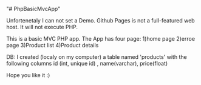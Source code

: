 "# PhpBasicMvcApp"

Unfortenetaly I can not set a Demo.
Github Pages is not a full-featured web host. It will not execute PHP. 


This is a basic MVC PHP app.
The App has four page:
1)home page
2)erroe page
3)Product list
4)Product details

DB:
I created (localy on my computer) a table named 'products' with the following columns
id (int, unique id) , name(varchar), price(float)

Hope you like it :)